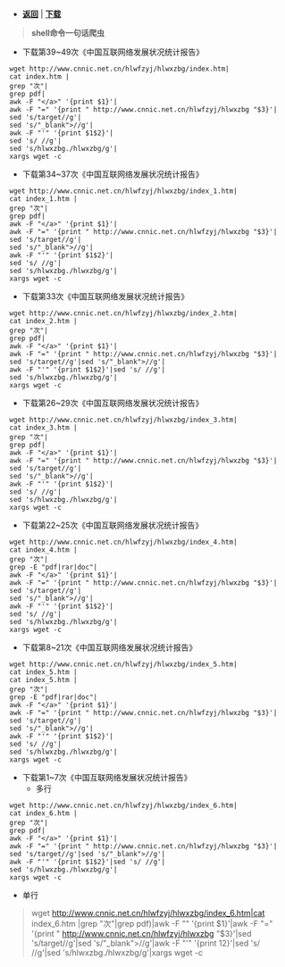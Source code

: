 -  [**返回**](../README.md)  | [**下载**](../data/data.md)  
> **shell命令一句话爬虫**  

- 下载第39~49次《中国互联网络发展状况统计报告》
```
wget http://www.cnnic.net.cn/hlwfzyj/hlwxzbg/index.htm|
cat index.htm |
grep "次"|
grep pdf|
awk -F "</a>" '{print $1}'|
awk -F "=" '{print " http://www.cnnic.net.cn/hlwfzyj/hlwxzbg "$3}'|
sed 's/target//g'|
sed 's/"_blank">//g'|
awk -F "'" '{print $1$2}'|
sed 's/ //g'|
sed 's/hlwxzbg./hlwxzbg/g'|
xargs wget -c
```
- 下载第34~37次《中国互联网络发展状况统计报告》
```
wget http://www.cnnic.net.cn/hlwfzyj/hlwxzbg/index_1.htm|
cat index_1.htm |
grep "次"|
grep pdf|
awk -F "</a>" '{print $1}'|
awk -F "=" '{print " http://www.cnnic.net.cn/hlwfzyj/hlwxzbg "$3}'|
sed 's/target//g'|
sed 's/"_blank">//g'|
awk -F "'" '{print $1$2}'|
sed 's/ //g'|
sed 's/hlwxzbg./hlwxzbg/g'|
xargs wget -c
```
- 下载第33次《中国互联网络发展状况统计报告》
```
wget http://www.cnnic.net.cn/hlwfzyj/hlwxzbg/index_2.htm|
cat index_2.htm |
grep "次"|
grep pdf|
awk -F "</a>" '{print $1}'|
awk -F "=" '{print " http://www.cnnic.net.cn/hlwfzyj/hlwxzbg "$3}'|
sed 's/target//g'|sed 's/"_blank">//g'|
awk -F "'" '{print $1$2}'|sed 's/ //g'|
sed 's/hlwxzbg./hlwxzbg/g'|
xargs wget -c
```
- 下载第26~29次《中国互联网络发展状况统计报告》
```
wget http://www.cnnic.net.cn/hlwfzyj/hlwxzbg/index_3.htm|
cat index_3.htm |
grep "次"|
grep pdf|
awk -F "</a>" '{print $1}'|
awk -F "=" '{print " http://www.cnnic.net.cn/hlwfzyj/hlwxzbg "$3}'|
sed 's/target//g'|
sed 's/"_blank">//g'|
awk -F "'" '{print $1$2}'|
sed 's/ //g'|
sed 's/hlwxzbg./hlwxzbg/g'|
xargs wget -c
```
- 下载第22~25次《中国互联网络发展状况统计报告》
```
wget http://www.cnnic.net.cn/hlwfzyj/hlwxzbg/index_4.htm|
cat index_4.htm |
grep "次"|
grep -E "pdf|rar|doc"|
awk -F "</a>" '{print $1}'|
awk -F "=" '{print " http://www.cnnic.net.cn/hlwfzyj/hlwxzbg "$3}'|
sed 's/target//g'|
sed 's/"_blank">//g'|
awk -F "'" '{print $1$2}'|
sed 's/ //g'|
sed 's/hlwxzbg./hlwxzbg/g'|
xargs wget -c
```
- 下载第8~21次《中国互联网络发展状况统计报告》
```
wget http://www.cnnic.net.cn/hlwfzyj/hlwxzbg/index_5.htm|
cat index_5.htm |
cat index_5.htm |
grep "次"|
grep -E "pdf|rar|doc"|
awk -F "</a>" '{print $1}'|
awk -F "=" '{print " http://www.cnnic.net.cn/hlwfzyj/hlwxzbg "$3}'|
sed 's/target//g'|
sed 's/"_blank">//g'|
awk -F "'" '{print $1$2}'|
sed 's/ //g'|
sed 's/hlwxzbg./hlwxzbg/g'|
xargs wget -c
```
- 下载第1~7次《中国互联网络发展状况统计报告》
  - 多行
```
wget http://www.cnnic.net.cn/hlwfzyj/hlwxzbg/index_6.htm|
cat index_6.htm |
grep "次"|
grep pdf|
awk -F "</a>" '{print $1}'|
awk -F "=" '{print " http://www.cnnic.net.cn/hlwfzyj/hlwxzbg "$3}'|
sed 's/target//g'|sed 's/"_blank">//g'|
awk -F "'" '{print $1$2}'|sed 's/ //g'|
sed 's/hlwxzbg./hlwxzbg/g'|
xargs wget -c
```  
- 单行
>wget http://www.cnnic.net.cn/hlwfzyj/hlwxzbg/index_6.htm|cat index_6.htm |grep "次"|grep pdf)|awk -F "</a>" '{print $1}'|awk -F "=" '{print " http://www.cnnic.net.cn/hlwfzyj/hlwxzbg "$3}'|sed 's/target//g'|sed 's/"_blank">//g'|awk -F "'" '{print $1$2}'|sed 's/ //g'|sed 's/hlwxzbg./hlwxzbg/g'|xargs wget -c
